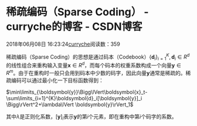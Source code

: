 # 稀疏编码（Sparse Coding） - curryche的博客 - CSDN博客





2018年06月08日 16:23:24[curryche](https://me.csdn.net/whwan11)阅读数：359








稀疏编码（Sparse Coding）的思想是通过码本（Codebook）$\{\boldsymbol{d}_i\}_{i=1}^{K},\boldsymbol{d}_i\in R^{d}$的线性组合来重构输入变量$\boldsymbol{x}\in R^{d}$，而每个码本的权重系数构成一个向量$\boldsymbol{y}\in R^{m}$。由于在重构时一般只会用到码本中少数的码字，因此向量$\boldsymbol{y}$通常是稀疏的。稀疏编码可以通过最小化一下目标函数得到： 


$\min\limits_{\boldsymbol{y}}\Bigg\lVert\boldsymbol{x}_t-\sum\limits_{i=1}^{K}\boldsymbol{d}_i[\boldsymbol{y}]_i \Bigg\rVert^2+\lambda\lVert \boldsymbol{y}\rVert_1$

其中$\lambda$是正则化系数，$[\boldsymbol{y}]_i$表示$\boldsymbol{y}$的第$i$个元素，即在重构中第$i$个码字的系数。



